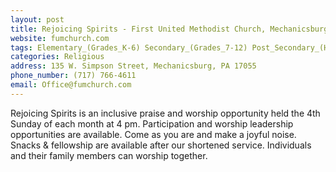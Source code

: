 ```yaml
---
layout: post
title: Rejoicing Spirits - First United Methodist Church, Mechanicsburg
website: fumchurch.com
tags: Elementary_(Grades_K-6) Secondary_(Grades_7-12) Post_Secondary_(High_School_and_Beyond)
categories: Religious
address: 135 W. Simpson Street, Mechanicsburg, PA 17055
phone_number: (717) 766-4611
email: Office@fumchurch.com
---
```

Rejoicing Spirits is an inclusive praise and worship opportunity held the 4th Sunday of each month at 4 pm.  Participation and worship leadership opportunities are available.  Come as you are and make a joyful noise.  Snacks & fellowship are available after our shortened service.  Individuals and their family members can worship together.